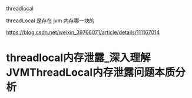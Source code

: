 threadlocal



threadLocal 是存在 jvm 内存哪一块的



https://blog.csdn.net/weixin_39766071/article/details/111167014

# threadlocal内存泄露_深入理解JVMThreadLocal内存泄露问题本质分析